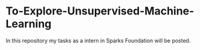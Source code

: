 # To-Explore-Unsupervised-Machine-Learning
In this repository my tasks as a intern in Sparks Foundation will be posted.
